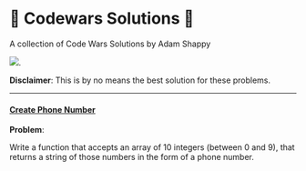 #  :cowboy_hat_face: Codewars Solutions :cowboy_hat_face:

A collection of Code Wars Solutions by Adam Shappy

![](https://www.codewars.com/users/mrshappy0/badges/large).

**Disclaimer**: This is by no means the best solution for these problems.

---



####  [Create Phone Number](https://github.com/mrshappy0/codewars/blob/master/Create-Phone-Number.js)

**Problem**:

Write a function that accepts an array of 10 integers (between 0 and 9), that returns a string of those numbers in the form of a phone number.
